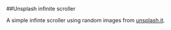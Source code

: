 ##Unsplash infinite scroller

A simple infinte scroller using random images from [unsplash.it](http://www.unsplash.it).
